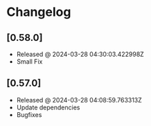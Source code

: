 # Changelog

## [0.58.0]

- Released @ 2024-03-28 04:30:03.422998Z
- Small Fix

## [0.57.0]

- Released @ 2024-03-28 04:08:59.763313Z
- Update dependencies
- Bugfixes
